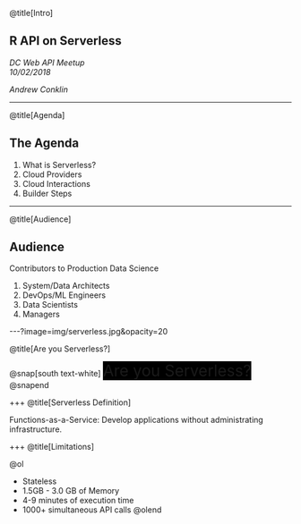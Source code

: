 @title[Intro]

## R API on Serverless  

_DC Web API Meetup_  
_10/02/2018_   

_Andrew Conklin_

---
@title[Agenda]

## The Agenda

<ol>
<li>What is Serverless?</li>
<li>Cloud Providers</li>
<li>Cloud Interactions</li>
<li>Builder Steps</li>
</ol>

---
@title[Audience]

## Audience
Contributors to Production Data Science<br/>

<ol>
<li>System/Data Architects</li>
<li>DevOps/ML Engineers</li>
<li>Data Scientists</li>
<li>Managers</li>
</ol>

---?image=img/serverless.jpg&opacity=20

@title[Are you Serverless?]

@snap[south text-white]
<span style="background-color:black;font-size:2em;">
Are you Serverless?
</span>
@snapend

+++
@title[Serverless Definition]

Functions-as-a-Service: Develop applications without administrating infrastructure.  

+++
@title[Limitations]

@ol
- Stateless
- 1.5GB - 3.0 GB of Memory
- 4-9 minutes of execution time
- 1000+ simultaneous API calls
@olend
